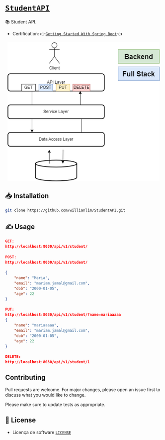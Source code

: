 # [`StudentAPI`](https://github.com/willianlim/StudentAPI/blob/master/img/certificate-of-completion-for-getting-started-with-spring-boot%20(1).pdf)

📚 Student API.

- Certification: 👉[`Getting Started With Spring Boot`](https://github.com/willianlim/StudentAPI/blob/master/img/certificate-of-completion-for-getting-started-with-spring-boot%20(1).pdf)👈

<p align="center">
    <img src="https://github.com/willianlim/StudentAPI/blob/master/img/stud.drawio.png" width="490">
</p>

## 📥 Installation

```bash
git clone https://github.com/willianlim/StudentAPI.git
```

## ✍ Usage

```json
GET:
http://localhost:8080/api/v1/student/

POST:
http://localhost:8080/api/v1/student/

{
    "name": "Maria",
    "email": "mariam.jamal@gmail.com",
    "dob": "2000-01-05",
    "age": 22
}

PUT:
http://localhost:8080/api/v1/student/?name=mariaaaaa
{
    "name": "mariaaaaa",
    "email": "mariam.jamal@gmail.com",
    "dob": "2000-01-05",
    "age": 22
}

DELETE:
http://localhost:8080/api/v1/student/1
```

## Contributing
Pull requests are welcome. For major changes, please open an issue first to discuss what you would like to change.

Please make sure to update tests as appropriate.

## 📝 License
- Licença de software [`LICENSE`](https://github.com/willianlim/StudentAPI/blob/master/LICENSE)
